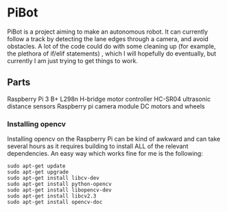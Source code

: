 # PiBot
PiBot is a project aiming to make an autonomous robot. It can currently follow a track by detecting the lane edges through a camera, and avoid obstacles. A lot of the code could do with some cleaning up (for example, the plethora of if/elif statements) , which I will hopefully do eventually, but currently I am just trying to get things to work.

## Parts
Raspberry Pi 3 B+
L298n H-bridge motor controller
HC-SR04 ultrasonic distance sensors
Raspberry pi camera module
DC motors and wheels

### Installing opencv
Installing opencv on the Raspberry Pi can be kind of awkward and can take several hours as it requires building to install ALL of the relevant dependencies. An easy way which works fine for me is the following:
```shell
sudo apt-get update
sudo apt-get upgrade
sudo apt-get install libcv-dev
sudo apt-get install python-opencv
sudo apt-get install libopencv-dev
sudo apt-get install libcv2.3
sudo apt-get install opencv-doc
```
